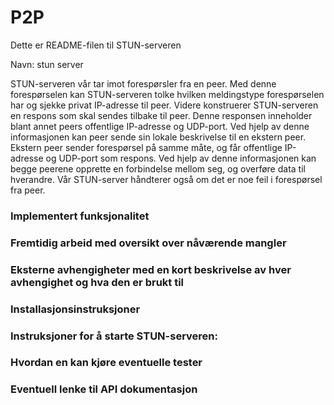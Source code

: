 # P2P
Dette er README-filen til STUN-serveren

Navn: stun server

STUN-serveren vår tar imot forespørsler fra en peer.
Med denne forespørselen kan STUN-serveren tolke hvilken meldingstype forespørselen har og sjekke privat IP-adresse til peer.
Videre konstruerer STUN-serveren en respons som skal sendes tilbake til peer.
Denne responsen inneholder blant annet peers offentlige IP-adresse og UDP-port.
Ved hjelp av denne informasjonen kan peer sende sin lokale beskrivelse til en ekstern peer.
Ekstern peer sender forespørsel på samme måte, og får offentlige IP-adresse og UDP-port som respons.
Ved hjelp av denne informasjonen kan begge peerene opprette en forbindelse mellom seg, og overføre data til hverandre.
Vår STUN-server håndterer også om det er noe feil i forespørsel fra peer.

<h3>Implementert funksjonalitet</h3>

<h3>Fremtidig arbeid med oversikt over nåværende mangler</h3>

<h3>Eksterne avhengigheter med en kort beskrivelse av hver avhengighet og hva den er brukt til</h3>

<h3>Installasjonsinstruksjoner</h3>

<h3>Instruksjoner for å starte STUN-serveren:</h3>


<h3>Hvordan en kan kjøre eventuelle tester</h3>

<h3>Eventuell lenke til API dokumentasjon</h3>

